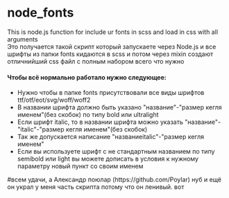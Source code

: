 # node_fonts
This is node.js function for include ur fonts in scss and load in css with all arguments <br>
Это получается такой скрипт который запускаете через Node.js и все шрифты из папки fonts 
кидаются в scss и потом через mixin создают отличнийший css файл с полным набором всего что нужно
<h4>Чтобы всё нормально работало нужно следующее:</h4>
<ul>
  <li>Нужно чтобы в папке fonts присутствовали все виды шрифтов ttf/otf/eot/svg/woff/woff2</li>
  <li>В названии шрифта должно быть указано "название"-"размер кегля именем"(без скобок) по типу bold или ultralight</li>
  <li>Если шрифт italic, то в названии шрифта можно указать "название"-"italic"-"размер кегля именем"(без скобок)</li>
  <li>Так же допускается написание "названиеitalic"-"размер кегля именем"</li>
  <li>Если вы используете шрифт с не стандартным названием по типу semibold или light вы можете дописать в условия к нужному параметру новый пункт со своим именем</li>
</ul>
#всем удачи, а Александр поюлар (https://github.com/Poylar) нуб и ещё он украл у меня часть скрипта потому что он ленивый. вот
